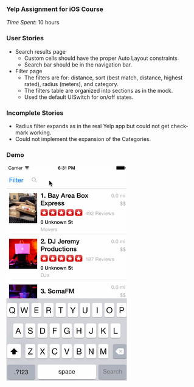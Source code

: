 ### Yelp Assignment for iOS Course

*Time Spent*: 10 hours

### User Stories
 * Search results page
   * Custom cells should have the proper Auto Layout constraints
   * Search bar should be in the navigation bar.
 * Filter page
    * The filters are for: distance, sort (best match, distance, highest rated), radius (meters), and category.
    * The filters table are organized into sections as in the mock.
    * Used the default UISwitch for on/off states.

### Incomplete Stories
  * Radius filter expands as in the real Yelp app but could not get check-mark working.
  * Could not implement the expansion of the Categories.

### Demo
![demo](demo.gif "Yelp Assignment Demo")
